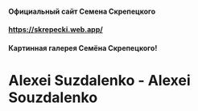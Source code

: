 #### Официальный сайт Семена Скрепецкого
#### https://skrepecki.web.app/
#### Картинная галерея Семёна Скрепецкого!
# Alexei Suzdalenko - Alexei Souzdalenko
